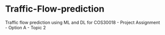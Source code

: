 # Traffic-Flow-prediction
Traffic flow prediction using ML and DL for COS30018 - Project Assignment - Option A - Topic 2
